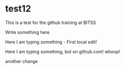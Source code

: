 # test12
This is a test for the github training at BITSS

Write something here


Here I am typing something - First local edit!

Here I am typing something, but on github.com! whoop!

another change

